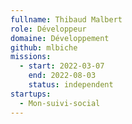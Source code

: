 ```yaml
---
fullname: Thibaud Malbert
role: Développeur
domaine: Développement
github: mlbiche
missions:
  - start: 2022-03-07
    end: 2022-08-03
    status: independent
startups:
  - Mon-suivi-social
---
```


